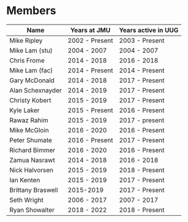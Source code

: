 # Members


| Name          | Years at JMU  | Years active in UUG  |
| ------------- | ------------- | -------------------- |
| Mike Ripley   | 2002 - Present| 2003 - Present       |
| Mike Lam (stu)| 2004 - 2007   | 2004 - 2007          |
| Chris Frome   | 2014 - 2018   | 2016 - 2018          |
| Mike Lam (fac)| 2014 - Present| 2014 - Present       |
| Gary McDonald | 2014 - 2018   | 2017 - Present       |
| Alan Schexnayder | 2014 - 2019   | 2017 - Present    |
| Christy Kobert| 2015 - 2019   | 2017 - Present       |
| Kyle Laker    | 2015 - Present| 2016 - Present       |
| Rawaz Rahim   | 2015 - 2019   | 2017 - present       |
| Mike McGloin  | 2016 - 2020   | 2016 - Present       |
| Peter Shumate | 2016 - Present| 2017 - Present       |
| Richard Bimmer| 2016 - 2020   | 2016 - Present       |
| Zamua Nasrawt | 2014 - 2018   | 2016 - 2018          |
| Nick Halvorsen| 2015 - 2019   | 2018 - Present       |
| Ian Kenten    | 2015 - 2019   | 2017 - Present       |
| Brittany Braswell | 2015-2019 | 2017 - Present       |
| Seth Wright   | 2006 - 2017   | 2007 - 2017          |
| Ryan Showalter| 2018 - 2022   | 2018 - Present       |
